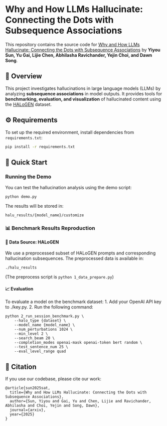 
# Why and How LLMs Hallucinate: Connecting the Dots with Subsequence Associations

This repository contains the source code for [Why and How LLMs Hallucinate: Connecting the Dots with Subsequence Associations](https://arxiv.org/abs/xxx) by **Yiyou Sun, Yu Gai, Lijie Chen, Abhilasha Ravichander, Yejin Choi, and Dawn Song**.

## 📌 Overview

This project investigates hallucinations in large language models (LLMs) by analyzing **subsequence associations** in model outputs. It provides tools for **benchmarking, evaluation, and visualization** of hallucinated content using the [HALoGEN](https://halogen-hallucinations.github.io/) dataset.

## ⚙️ Requirements

To set up the required environment, install dependencies from `requirements.txt`:

```bash
pip install -r requirements.txt
```

## 🚀 Quick Start

### Running the Demo

You can test the hallucination analysis using the demo script:

`python demo.py`

The results will be stored in:

`halu_results/{model_name}/customize`

### 📊 Benchmark Results Reproduction

#### 📂 Data Source: HALoGEN

We use a preprocessed subset of HALoGEN prompts and corresponding hallucination subsequences. The preprocessed data is available in:

`./halu_results`

(The preprocess script is `python 1_data_prepare.py`)

#### 📈 Evaluation

To evaluate a model on the benchmark dataset:
	1.	Add your OpenAI API key to ./key.py.
	2.	Run the following command:

```
python 2_run_session_benchmark.py \
    --halo_type {dataset} \
    --model_name {model_name} \
    --num_perturbations 1024 \
    --min_level 2 \
    --search_beam 20 \
    --completion_modes openai-mask openai-token bert random \
    --test_sentence_num 25 \
    --eval_level_range quad
```

## 🔖 Citation

If you use our codebase, please cite our work:
```
@article{sun2025sat,
  title={Why and How LLMs Hallucinate: Connecting the Dots with Subsequence Associations},
  author={Sun, Yiyou and Gai, Yu and Chen, Lijie and Ravichander, Abhilasha and Choi, Yejin and Song, Dawn},
  journal={arxiv},
  year={2025}
}
```